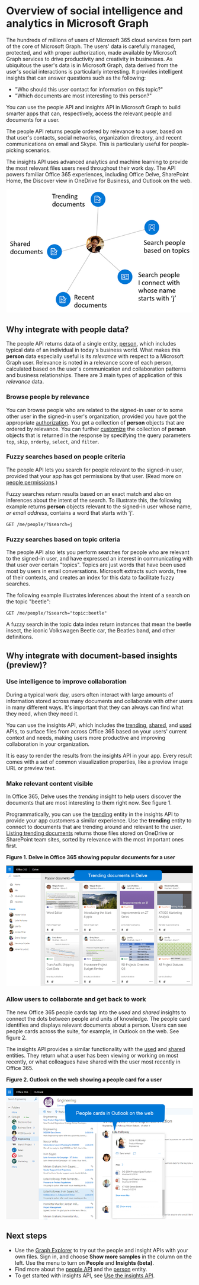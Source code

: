 # Overview of social intelligence and analytics in Microsoft Graph

The hundreds of millions of users of Microsoft 365 cloud services form part of the core of Microsoft Graph. The users' data is carefully managed, protected, and with proper authorization, made available by Microsoft Graph services to drive productivity and creativity in businesses. As ubiquitous the user's data is in Microsoft Graph, data derived from the user's social interactions is particularly interesting. It provides intelligent insights that can answer questions such as the following:

- "Who should this user contact for information on this topic?"
- "Which documents are most interesting to this person?"

You can use the people API and insights API in Microsoft Graph to build smarter apps that can, respectively, access the relevant people and documents for a user.

The people API returns people ordered by relevance to a user, based on that user's contacts, social networks, organization directory, and recent communications on email and Skype. This is particularly useful for people-picking scenarios.

The insights API uses advanced analytics and machine learning to provide the most relevant files users need throughout their work day. The API powers familiar Office 365 experiences, including Office Delve, SharePoint Home, the Discover view in OneDrive for Business, and Outlook on the web.

![People and insights API return relevant people and documents for a user](images/social-intel-concept-overview-data.png)

## Why integrate with people data?

The people API returns data of a single entity, [person](../resources/person.md), which includes typical data of an individual in today's business world. What makes this **person** data especially useful is its _relevance_ with respect to a Microsoft Graph user. Relevance is noted in a relevance score of each person, calculated based on the user's communication and collaboration patterns and business relationships. There are 3 main types of application of this _relevance_ data.

### Browse people by relevance

You can browse people who are related to the signed-in user or to some other user in the signed-in user's organization, provided you have got the appropriate [authorization](people_example.md#authorization). You get a collection of **person** objects that are ordered by relevance. You can further [customize](people_example.md#browse-people) the collection of **person** objects that is returned in the response by specifying the query parameters `top`, `skip`, `orderby`, `select`, and `filter`.

### Fuzzy searches based on people criteria

The people API lets you search for people relevant to the signed-in user, provided that your app has got permissions by that user. (Read more on [people permissions](permissions_reference.md#people-permissions).)

Fuzzy searches return results based on an exact match and also on inferences about the intent of the search. To illustrate this, the following example returns **person** objects relevant to the signed-in user whose name, _or email address_, contains a word that starts with 'j'.

<!-- { "blockType": "ignored" } -->
```http
GET /me/people/?$search=j
```

### Fuzzy searches based on topic criteria

The people API also lets you perform searches for people who are relevant to the signed-in user, and have expressed an interest in communicating with that user over certain "topics". Topics are just words that have been used most by users in email conversations. Microsoft extracts such words, free of their contexts, and creates an index for this data to facilitate fuzzy searches.

The following example illustrates inferences about the intent of a search on the topic "beetle":

<!-- { "blockType": "ignored" } -->
```http
GET /me/people/?$search="topic:beetle" 
```

A fuzzy search in the topic data index return instances that mean the beetle insect, the iconic Volkswagen Beetle car, the Beatles band, and other definitions.


## Why integrate with document-based insights (preview)?

### Use intelligence to improve collaboration

During a typical work day, users often interact with large amounts of information stored across many documents and collaborate with other users in many different ways. It's important that they can always can find what they need, when they need it.

You can use the insights API, which includes the [trending](../resources/insights_trending.md), [shared](../resources/insights_shared.md), and [used](../resources/insights_used.md) APIs, to surface files from across Office 365 based on your users' current context and needs, making users more productive and improving collaboration in your organization.

It is easy to render the results from the insights API in your app. Every result comes with a set of common visualization properties, like a preview image URL or preview text.

### Make relevant content visible

In Office 365, Delve uses the _trending_ insight to help users discover the documents that are most interesting to them right now. See figure 1.

Programmatically, you can use the [trending](../resources/insights_trending.md) entity in the insights API to provide your app customers a similar experience. Use the **trending** entity to connect to documents that are trending around and relevant to the user. [Listing trending documents](../api/insights_list_trending.md) returns those files stored on OneDrive or SharePoint team sites, sorted by relevance with the most important ones first. 

**Figure 1. Delve in Office 365 showing popular documents for a user**

![Screenshot of Delve in Office 365 showing popular documents for a user](images/delve_concept.png)

### Allow users to collaborate and get back to work

The new Office 365 people cards tap into the _used_ and _shared_ insights to connect the dots between people and units of knowledge. The people card identifies and displays relevant documents about a person. Users can see people cards across the suite, for example, in Outlook on the web. See figure 2.

The insights API provides a similar functionality with the [used](../resources/insights_used.md) and [shared](../resources/insights_shared.md) entities. They return what a user has been viewing or working on most recently, or what colleagues have shared with the user most recently in Office 365.

**Figure 2. Outlook on the web showing a people card for a user**

![Screenshot of a people card for a user in Outlook on the web, showing recent files](images/peoplecard_concept.png)

## Next steps

* Use the [Graph Explorer](https://developer.microsoft.com/en-us/graph/graph-explorer) to try out the people and insight APIs with your own files. Sign in, and choose **Show more samples** in the column on the left. Use the menu to turn on **People** and **Insights (beta)**.
* Find more about the [people API](people_example.md) and the [person](../resources/person.md) entity.
* To get started with insights API, see [Use the insights API](../resources/insights.md).
